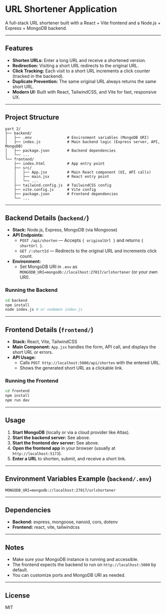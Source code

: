 # URL Shortener Application

A full-stack URL shortener built with a React + Vite frontend and a Node.js + Express + MongoDB backend.

---

## Features
- **Shorten URLs:** Enter a long URL and receive a shortened version.
- **Redirection:** Visiting a short URL redirects to the original URL.
- **Click Tracking:** Each visit to a short URL increments a click counter (tracked in the backend).
- **Duplicate Prevention:** The same original URL always returns the same short URL.
- **Modern UI:** Built with React, TailwindCSS, and Vite for fast, responsive UX.

---

## Project Structure

```
part 2/
├── backend/
│   ├── .env                # Environment variables (MongoDB URI)
│   ├── index.js            # Main backend logic (Express server, API, MongoDB)
│   ├── package.json        # Backend dependencies
│   └── ...
└── frontend/
    ├── index.html          # App entry point
    ├── src/
    │   ├── App.jsx         # Main React component (UI, API calls)
    │   ├── main.jsx        # React entry point
    │   └── ...
    ├── tailwind.config.js  # TailwindCSS config
    ├── vite.config.js      # Vite config
    ├── package.json        # Frontend dependencies
    └── ...
```

---

## Backend Details (`backend/`)
- **Stack:** Node.js, Express, MongoDB (via Mongoose)
- **API Endpoints:**
  - `POST /api/shorten` — Accepts `{ originalUrl }` and returns `{ shortUrl }`.
  - `GET /:shortId` — Redirects to the original URL and increments click count.
- **Environment:**
  - Set MongoDB URI in `.env` as `MONGODB_URI=mongodb://localhost:27017/urlshortener` (or your own URI).

### Running the Backend
```bash
cd backend
npm install
node index.js # or nodemon index.js
```

---

## Frontend Details (`frontend/`)
- **Stack:** React, Vite, TailwindCSS
- **Main Component:** `App.jsx` handles the form, API call, and displays the short URL or errors.
- **API Usage:**
  - Calls `POST http://localhost:5000/api/shorten` with the entered URL.
  - Shows the generated short URL as a clickable link.

### Running the Frontend
```bash
cd frontend
npm install
npm run dev
```

---

## Usage
1. **Start MongoDB** (locally or via a cloud provider like Atlas).
2. **Start the backend server:** See above.
3. **Start the frontend dev server:** See above.
4. **Open the frontend app** in your browser (usually at `http://localhost:5173`).
5. **Enter a URL** to shorten, submit, and receive a short link.

---

## Environment Variables Example (`backend/.env`)
```
MONGODB_URI=mongodb://localhost:27017/urlshortener
```

---

## Dependencies
- **Backend:** express, mongoose, nanoid, cors, dotenv
- **Frontend:** react, vite, tailwindcss

---

## Notes
- Make sure your MongoDB instance is running and accessible.
- The frontend expects the backend to run on `http://localhost:5000` by default.
- You can customize ports and MongoDB URI as needed.

---

## License
MIT
